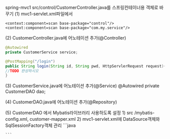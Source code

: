 
spring-mvc1
src/control/CustomerController.java를 스프링컨테이너용 객체로 바꾸기
(1) mvc1-servlet.xml파일에서 
```
<context:component=scan base-package="control"/>
<context:component=scan base-package="com.my.service"/>
```
(2) CustomerController.java에 어노테이션 추가(@Controller)
```java
@Autowired
private CustomerService service;

@PostMapping("/login")
public String login(String id, String pwd, HttpServlerRequest request){
//TODO 완성하시오
}
```
(3) CustomerService.java에 어노테이션 추가(@Service)
@Autowired
private CustomerDAO dao;

(4) CustomerDAO.java에 어노테이션 추가(@Repository)

(5) CustomerDAO 에서 Mybatis라이브러리 사용하도록 설정
	1) src /mybatis-config.xml, customer-mapper.xml
	2) mvc1-servlet.xml에 DataSource객체와 SqlSessionFactory객체 관리
	```java
	
	```
<!--stackedit_data:
eyJoaXN0b3J5IjpbMTEwNTMzMzE0MywxMzU5OTA4MTNdfQ==
-->